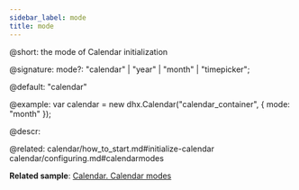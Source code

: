 ```yaml
---
sidebar_label: mode
title: mode
---          
```


@short: the mode of Calendar initialization

@signature: mode?: "calendar" | "year" | "month" | "timepicker";

@default:
"calendar"

@example:
var calendar = new dhx.Calendar("calendar_container", {
    mode: "month"
});
 


@descr: 

@related:
calendar/how_to_start.md#initialize-calendar
calendar/configuring.md#calendarmodes

**Related sample**: [Calendar. Calendar modes](https://snippet.dhtmlx.com/n9q0tc0q)